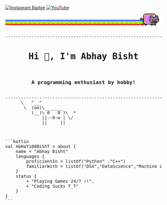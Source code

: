 [![Instagram Badge](https://img.shields.io/badge/Instagram-E4405F?style=for-the-badge&logo=instagram&logoColor=white)](https://www.instagram.com/gvt_starlord/?hl=en)
[![YouTube](https://img.shields.io/badge/YouTube-FF0000?style=for-the-badge&logo=youtube&logoColor=white)](https://www.youtube.com/channel/UCugIZ91q6x0MpXSHB0W2InA)
![image](https://raw.githubusercontent.com/AbHaY108BiShT/AbHaY108BiShT/main/meow.gif)

<pre>
--------------------------------------------------------------------------------------------------------
<h1 align="center">Hi 👋, I'm Abhay Bisht</h1>
<h3 align="center">A programming enthusiast by hobby!</h3>
--------------------------------------------------------------------------------------------------------
      \   ^__^
       \  (oo)\_______
          (__)\ 0   0 )\  *
              ||--0-w | \/
              ||     ||
</pre>
<br>
<pre>
```kotlin
val AbHaY108BiShT = about {
    name = "Abhay Bisht"
    languages {
        proficientIn = listOf("Python" ,"C++")
        familiarWith = listOf("DSA","DataScience","Machine Learning","PyGames","MERN stack")
    }
    status {
        + "Playing Games 24/7 !!",
        + "Coding Sucks T_T"
    }
}
```
</pre>
